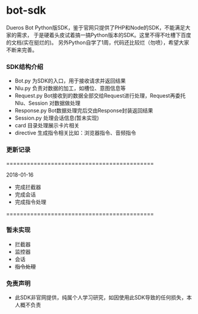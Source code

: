 # bot-sdk
Dueros Bot Python版SDK，鉴于官网只提供了PHP和Node的SDK，不能满足大家的需求，
于是硬着头皮试着搞一搞Python版本的SDK。这里不得不吐槽下百度的文档(实在挺烂的)。
另外Python自学了1周，代码还比较烂（勿喷），希望大家不断来完善。

### SDK结构介绍

* Bot.py 为SDK的入口，用于接收请求并返回结果
* Nlu.py 负责对数据的加工，如槽位、意图信息等
* Request.py Bot接收到的数据全部交给Request进行处理，Request再委托Nlu、Session
对数据做处理
* Response.py Bot数据处理完后交由Response封装返回结果
* Session.py 处理会话信息(暂未实现)
* card 目录处理展示卡片相关
* directive 生成指令相关比如：浏览器指令、音频指令

### 更新记录

===========================================

2018-01-16

* 完成拦截器
* 完成会话
* 完成指令处理

===========================================

### 暂未实现
* 拦截器
* 监控器
* 会话
* ~~指令处理~~


### 免责声明

* 此SDK非官网提供，纯属个人学习研究，如因使用此SDK导致的任何损失，本人概不负责


